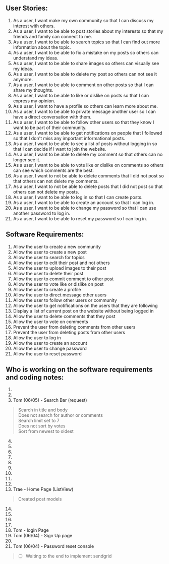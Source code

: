 ## User Stories:
1. As a user, I want make my own community so that I can discuss my interest with others.
2. As a user, I want to be able to post stories about my interests so that my friends and family can connect to me.
3. As a user, I want to be able to search topics so that I can find out more information about the topic.
4. As a user, I want to be able to fix a mistake on my posts so others can understand my ideas.
5. As a user, I want to be able to share images so others can visually see my ideas.
6. As a user, I want to be able to delete my post so others can not see it anymore.
7. As a user, I want to be able to comment on other posts so that I can share my thoughts.
8. As a user, I want to be able to like or dislike on posts so that I can express my opinion.
9. As a user, I want to have a profile so others can learn more about me.
10. As a user, I want to be able to private message another user so I can have a direct conversation with them.
11. As a user, I want to be able to follow other users so that they know I want to be part of their community.
12. As a user, I want to be able to get notifications on people that I followed so that I don't miss any important informational posts.
13. As a user, I want to be able to see a list of posts without logging in so that I can decide if I want to join the website.
14. As a user, I want to be able to delete my comment so that others can no longer see it.
15. As a user, I want to be able to vote like or dislike on comments so others can see which comments are the best.
16. As a user, I want to not be able to delete comments that I did not post so that others can not delete my comments.
17. As a user, I want to not be able to delete posts that I did not post so that others can not delete my posts.
18. As a user, I want to be able to log in so that I can create posts.
19. As a user, I want to be able to create an account so that I can log in.
20. As a user, I want to be able to change my password so that I can use another password to log in.
21. As a user, I want to be able to reset my password so I can log in.


## Software Requirements:
1. Allow the user to create a new community
2. Allow the user to create a new post
3. Allow the user to search for topics
4. Allow the user to edit their post and not others
5. Allow the user to upload images to their post
6. Allow the user to delete their post
7. Allow the user to commit comment to other post
8. Allow the user to vote like or dislike on post
9. Allow the user to create a profile
10. Allow the user to direct message other users
11. Allow the user to follow other users or community
12. Allow the user to get notifications on the users that they are following
13. Display a list of current post on the website without being logged in
14. Allow the user to delete comments that they post
15. Allow the user to vote on comments
16. Prevent the user from deleting comments from other users
17. Prevent the user from deleting posts from other users
18. Allow the user to log in
19. Allow the user to create an account
20. Allow the user to change password
21. Allow the user to reset password


## Who is working on the software requirements and coding notes:
1. 
2. 
3. Tom (06/05) - Search Bar (request)
> Search in title and body
<br> Does not search for author or comments
<br> Search limit set to 7
<br> Does not sort by votes
<br> Sort from newest to oldest
4. 
5. 
6. 
7. 
8. 
9. 
10. 
11. 
12. 
13. Trae - Home Page (ListView)
> Created post models 
14. 
15. 
16. 
17. 
18. Tom - login Page
19. Tom (06/04) - Sign Up page
20. 
21. Tom (06/04) - Password reset console
> - [ ] Waiting to the end to implement sendgrid